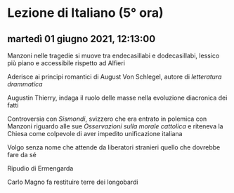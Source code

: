 

# Lezione di Italiano (5° ora)

## martedì 01 giugno 2021, 12:13:00

Manzoni nelle tragedie si muove tra endecasillabi e dodecasillabi, lessico più piano e accessibile rispetto ad Alfieri

Aderisce ai principi romantici di August Von Schlegel, autore di *letteratura drammatica*

Augustin Thierry, indaga il ruolo delle masse nella evoluzione diacronica dei fatti

Controversia con *Sismondi*, svizzero che era entrato in polemica con Manzoni riguardo alle sue *Osservazioni sulla morale cattolica* e riteneva la Chiesa come colpevole di aver impedito unificazione italiana

Volgo senza nome che attende da liberatori stranieri quello che dovrebbe fare da sé

Ripudio di Ermengarda

Carlo Magno fa restituire terre dei longobardi
<!--stackedit_data:
eyJoaXN0b3J5IjpbMjA1MTQ5OTMwNSwtMjg1NjQwNjQxLDkzMj
IxNTYxOCwxNDY3ODA2NjA0XX0=
-->